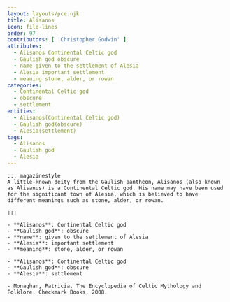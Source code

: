 ```yaml
---
layout: layouts/pce.njk
title: Alisanos
icon: file-lines
order: 97
contributors: [ 'Christopher Godwin' ]
attributes:
  - Alisanos Continental Celtic god
  - Gaulish god obscure
  - name given to the settlement of Alesia
  - Alesia important settlement
  - meaning stone, alder, or rowan
categories:
  - Continental Celtic god
  - obscure
  - settlement
entities:
  - Alisanos(Continental Celtic god)
  - Gaulish god(obscure)
  - Alesia(settlement)
tags:
  - Alisanos
  - Gaulish god
  - Alesia
---
```

``` tab [group1:Info]
::: magazinestyle
A little-known deity from the Gaulish pantheon, Alisanos (also known as Alisanus) is a Continental Celtic god. His name may have been used for the significant town of Alesia, which is believed to have different meanings such as stone, alder, or rowan.

:::
```
``` tab [group1:Attributes]
- **Alisanos**: Continental Celtic god
- **Gaulish god**: obscure
- **name**: given to the settlement of Alesia
- **Alesia**: important settlement
- **meaning**: stone, alder, or rowan
```
``` tab [group1:Entities]
- **Alisanos**: Continental Celtic god
- **Gaulish god**: obscure
- **Alesia**: settlement
```
``` tab [group1:Sources]
- Monaghan, Patricia. The Encyclopedia of Celtic Mythology and Folklore. Checkmark Books, 2008.
```
